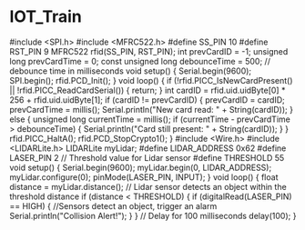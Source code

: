 # IOT_Train
#include <SPI.h>
#include <MFRC522.h>
#define SS_PIN 10
#define RST_PIN 9
MFRC522 rfid(SS_PIN, RST_PIN);
int prevCardID = -1;
unsigned long prevCardTime = 0;
const unsigned long debounceTime = 500; // debounce time in milliseconds
void setup() {
  Serial.begin(9600);
  SPI.begin();
  rfid.PCD_Init();
}
void loop() {
  if (!rfid.PICC_IsNewCardPresent() || !rfid.PICC_ReadCardSerial()) {
    return;
  }
  int cardID = rfid.uid.uidByte[0] * 256 + rfid.uid.uidByte[1];
  if (cardID != prevCardID) {
    prevCardID = cardID;
    prevCardTime = millis();
    Serial.println("New card read: " + String(cardID));
  } else {
    unsigned long currentTime = millis();
    if (currentTime - prevCardTime > debounceTime) {
      Serial.println("Card still present: " + String(cardID));
    }
  }
  rfid.PICC_HaltA();
  rfid.PCD_StopCrypto1();
}
#include <Wire.h>
#include <LIDARLite.h>
LIDARLite myLidar;
#define LIDAR_ADDRESS 0x62
#define LASER_PIN 2
// Threshold value for Lidar sensor
#define THRESHOLD 55
void setup() {
  Serial.begin(9600);
  myLidar.begin(0, LIDAR_ADDRESS);
  myLidar.configure(0);
  pinMode(LASER_PIN, INPUT);
}
void loop() {
  float distance = myLidar.distance();
  // Lidar sensor detects an object within the threshold distance
  if (distance < THRESHOLD) {
    if (digitalRead(LASER_PIN) == HIGH) {
      //Sensors detect an object, trigger an alarm
      Serial.println("Collision Alert!");
    }
  }
  // Delay for 100 milliseconds
  delay(100);
}
